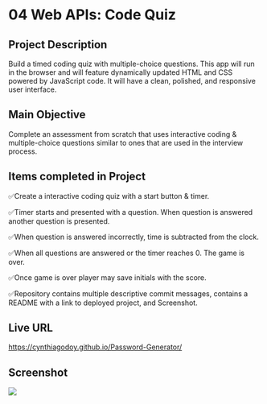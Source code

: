 # 04 Web APIs: Code Quiz

## Project Description

Build a timed coding quiz with multiple-choice questions. This app will run in the browser and will feature dynamically updated HTML and CSS powered by JavaScript code. It will have a clean, polished, and responsive user interface. 

## Main Objective

Complete an assessment from scratch that uses interactive coding & multiple-choice questions similar to ones that are used in the interview process.

## Items completed in Project

✅Create a interactive coding quiz with a start button & timer.

✅Timer starts and presented with a question. When question is answered another question is presented.

✅When question is answered incorrectly, time is subtracted from the clock.

✅When all questions are answered or the timer reaches 0. The game is over.

✅Once game is over player may save initials with the score.

✅Repository contains multiple descriptive commit messages, contains a README with a link to deployed project, and Screenshot.

## Live URL
https://cynthiagodoy.github.io/Password-Generator/

## Screenshot
![](images/PasswordGenerator.PNG)
